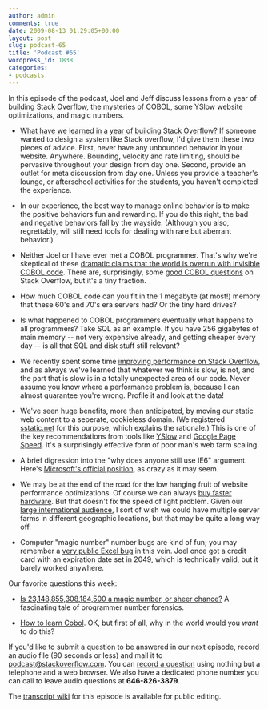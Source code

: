 ```yaml
---
author: admin
comments: true
date: 2009-08-13 01:29:05+00:00
layout: post
slug: podcast-65
title: 'Podcast #65'
wordpress_id: 1838
categories:
- podcasts
---
```


In this episode of the podcast, Joel and Jeff discuss lessons from a year of building Stack Overflow, the mysteries of COBOL, some YSlow website optimizations, and magic numbers.






  * [What have we learned in a year of building Stack Overflow?](http://meta.stackoverflow.com/questions/11030/podcast-64-discussion-ideas-unofficial) If someone wanted to design a system like Stack overflow, I'd give them these two pieces of advice. First, never have any unbounded behavior in your website. Anywhere. Bounding, velocity and rate limiting, should be pervasive throughout your design from day one. Second, provide an outlet for meta discussion from day one. Unless you provide a teacher's lounge, or afterschool activities for the students, you haven't completed the experience.  



  * In our experience, the best way to manage online behavior is to make the positive behaviors fun and rewarding. If you do this right, the bad and negative behaviors fall by the wayside. (Although you also, regrettably, will still need tools for dealing with rare but aberrant behavior.)  



  * Neither Joel or I have ever met a COBOL programmer. That's why we're skeptical of these [dramatic claims that the world is overrun with invisible COBOL code](http://www.codinghorror.com/blog/archives/001294.html). There are, surprisingly, some [good COBOL questions](http://stackoverflow.com/tags/cobol) on Stack Overflow, but it's a tiny fraction.


  * How much COBOL code can you fit in the 1 megabyte (at most!) memory that these 60's and 70's era servers had? Or the tiny hard drives?


  * Is what happened to COBOL programmers eventually what happens to all programmers? Take SQL as an example. If you have 256 gigabytes of main memory -- not very expensive already, and getting cheaper every day -- is all that SQL and disk stuff still relevant?


  * We recently spent some time [improving performance on Stack Overflow](http://blog.stackoverflow.com/2009/08/a-few-speed-improvements/), and as always we've learned that whatever we think is slow, is not, and the part that is slow is in a totally unexpected area of our code. Never assume you know where a performance problem is, because I can almost guarantee you're wrong. Profile it and look at the data!


  * We've seen huge benefits, more than anticipated, by moving our static web content to a seperate, cookieless domain. (We registered [sstatic.net](http://sstatic.net) for this purpose, which explains the rationale.) This is one of the key recommendations from tools like [YSlow](http://developer.yahoo.com/yslow/) and [Google Page Speed](http://code.google.com/speed/page-speed/). It's a surprisingly effective form of poor man's web farm scaling.


  * A brief digression into the "why does anyone still use IE6" argument. Here's [Microsoft's official position](http://blogs.msdn.com/ie/archive/2009/08/10/engineering-pov-ie6.aspx), as crazy as it may seem.


  * We may be at the end of the road for the low hanging fruit of website performance optimizations. Of course we can always [buy faster hardware](http://www.codinghorror.com/blog/archives/001198.html). But that doesn't fix the speed of light problem. Given our [large international audience](http://blog.stackoverflow.com/2009/01/where-in-the-world-do-stack-overflow-users-come-from), I sort of wish we could have multiple server farms in different geographic locations, but that may be quite a long way off.


  * Computer "magic number" number bugs are kind of fun; you may remember a [very public Excel bug](http://www.joelonsoftware.com/items/2007/09/26b.html) in this vein. Joel once got a credit card with an expiration date set in 2049, which is technically valid, but it barely worked anywhere.




Our favorite questions this week:






  * [Is 23,148,855,308,184,500 a magic number, or sheer chance?](http://stackoverflow.com/questions/1133581/is-23-148-855-308-184-500-a-magic-number-or-sheer-chance) A fascinating tale of programmer number forensics.


  * [How to learn Cobol](http://stackoverflow.com/questions/960252/how-to-learn-cobol). OK, but first of all, why in the world would you _want_ to do this?




If you'd like to submit a question to be answered in our next episode, record an audio file (90 seconds or less) and mail it to [podcast@stackoverflow.com](mailto:podcast@stackoverflow.com). You can [record a question](http://blog.stackoverflow.com/index.php/2008/05/recording-podcast-questions-using-your-telephone/) using nothing but a telephone and a web browser. We also have a dedicated phone number you can call to leave audio questions at **646-826-3879**.






The [transcript wiki](https://stackoverflow.fogbugz.com/default.asp?W29076) for this episode is available for public editing.


